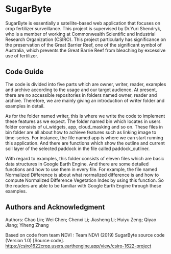 # SugarByte

SugarByte is essentially a satellite-based web application that focuses on crop fertilizer surveillance. This project is supervised by Dr.Yuri Shendryk, who is a member of working at Commonwealth Scientific and Industrial Research Organization (CSIRO). This project particularly has significance on the preservation of the Great Barrier Reef, one of the significant symbol of Australia, which prevents the Great Barrie Reef from bleaching by excessive use of fertilizer. 

## Code Guide

The code is divided into five parts which are owner, writer, reader, examples and archive according to the usage and our target audience. At present, there are no accessible repositories in folders named owner, reader and archive. Therefore, we are mainly giving an introduction of writer folder and examples in detail.

As for the folder named writer, this is where we write the code to implement these features as we expect. The folder named bin which locates in users folder consists of ui_widgets, app, cloud_masking and so on. These files in bin folder are all about how to achieve features such as linking image to time-series. For instance, the file named app is where we can start running this application. And there are functions which show the outline and current soil layer of the selected paddock in the file called paddock_outliner.

With regard to examples, this folder consists of eleven files which are basic data structures in Google Earth Engine. And there are some detailed functions and how to use them in every file. For example, the file named Normalized Difference is about what normalized difference is and how to compute Normalized Difference Vegetation Index by using this function. So the readers are able to be familiar with Google Earth Engine through these examples.

## Authors and Acknowledgment
Authors: Chao Lin; Wei Chen; Chenxi Li; Jiasheng Li; Huiyu Zeng; Qiyao Jiang; Yiheng Zhang

Based on code from team NDVI : Team NDVI (2019) SugarByte source code (Version 1.0) [Source code]. https://csiro1622crop.users.earthengine.app/view/csiro-1622-project
